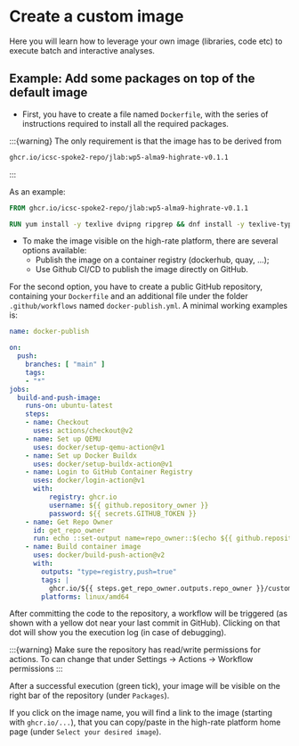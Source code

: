 # Create a custom image 

Here you will learn how to leverage your own image (libraries, code etc) to execute batch and interactive analyses.

## Example: Add some packages on top of the default image

- First, you have to create a file named `Dockerfile`, with the series of instructions required to install all the required packages.

:::{warning}
The only requirement is that the image has to be derived from 
```bash 
ghcr.io/icsc-spoke2-repo/jlab:wp5-alma9-highrate-v0.1.1
```
:::

As an example:

```dockerfile
FROM ghcr.io/icsc-spoke2-repo/jlab:wp5-alma9-highrate-v0.1.1

RUN yum install -y texlive dvipng ripgrep && dnf install -y texlive-type1cm
```

- To make the image visible on the high-rate platform, there are several options available:
  - Publish the image on a container registry (dockerhub, quay, ...);
  - Use Github CI/CD to publish the image directly on GitHub.

For the second option, you have to create a public GitHub repository, containing your `Dockerfile` and an additional file under the folder `.github/workflows` named `docker-publish.yml`. A minimal working examples is:
```yaml
name: docker-publish

on:
  push:
    branches: [ "main" ]
    tags:
    - "*"
jobs:
  build-and-push-image:
    runs-on: ubuntu-latest
    steps:
    - name: Checkout
      uses: actions/checkout@v2
    - name: Set up QEMU
      uses: docker/setup-qemu-action@v1
    - name: Set up Docker Buildx
      uses: docker/setup-buildx-action@v1
    - name: Login to GitHub Container Registry
      uses: docker/login-action@v1
      with:
          registry: ghcr.io
          username: ${{ github.repository_owner }}
          password: ${{ secrets.GITHUB_TOKEN }}
    - name: Get Repo Owner
      id: get_repo_owner
      run: echo ::set-output name=repo_owner::$(echo ${{ github.repository_owner }} | tr '[:upper:]' '[:lower:]')
    - name: Build container image
      uses: docker/build-push-action@v2
      with:
        outputs: "type=registry,push=true"
        tags: |
          ghcr.io/${{ steps.get_repo_owner.outputs.repo_owner }}/custom-jlab:latest
        platforms: linux/amd64
```

After committing the code to the repository, a workflow will be triggered (as shown with a yellow dot near your last commit in GitHub).
Clicking on that dot will show you the execution log (in case of debugging).

:::{warning}
Make sure the repository has read/write permissions for actions. To can change that under Settings -> Actions -> Workflow permissions
:::

After a successful execution (green tick), your image will be visible on the right bar of the repository (under `Packages`).

If you click on the image name, you will find a link to the image (starting with `ghcr.io/...`), that you can copy/paste in the high-rate platform home page (under `Select your desired image`).